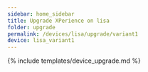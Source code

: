 ```yaml
---
sidebar: home_sidebar
title: Upgrade XPerience on lisa
folder: upgrade
permalink: /devices/lisa/upgrade/variant1
device: lisa_variant1
---
```

{% include templates/device_upgrade.md %}

